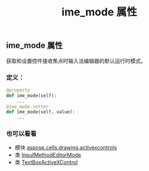 ﻿---
title: ime_mode 属性
second_title: Aspose.Cells for Python via .NET API 参考文献
description:
type: docs
weight: 140
url: /zh/python-net/aspose.cells.drawing.activexcontrols/textboxactivexcontrol/ime_mode/
is_root: false
---
## ime_mode 属性

获取和设置控件接收焦点时输入法编辑器的默认运行时模式。
### 定义：
```python
@property
def ime_mode(self):
    ...
@ime_mode.setter
def ime_mode(self, value):
    ...
```

### 也可以看看
* 模块 [aspose.cells.drawing.activexcontrols](../../)
* 类 [InputMethodEditorMode](/cells/zh/python-net/aspose.cells.drawing.activexcontrols/inputmethodeditormode)
* 类 [TextBoxActiveXControl](/cells/zh/python-net/aspose.cells.drawing.activexcontrols/textboxactivexcontrol)
